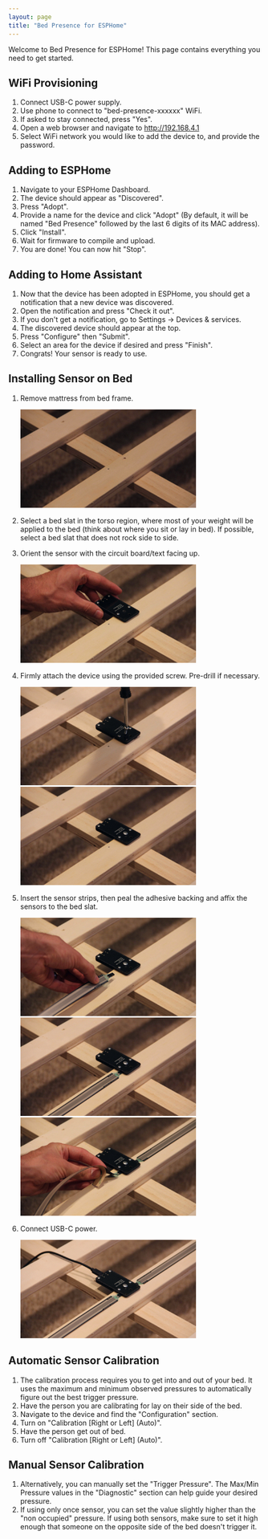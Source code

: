 ```yaml
---
layout: page
title: "Bed Presence for ESPHome"
---
```


Welcome to Bed Presence for ESPHome! This page contains everything you need to get started.

## WiFi Provisioning

1. Connect USB-C power supply.
2. Use phone to connect to "bed-presence-xxxxxx" WiFi.
3. If asked to stay connected, press "Yes".
4. Open a web browser and navigate to http://192.168.4.1
5. Select WiFi network you would like to add the device to, and provide the password.

## Adding to ESPHome

1. Navigate to your ESPHome Dashboard.
2. The device should appear as "Discovered".
3. Press "Adopt".
4. Provide a name for the device and click "Adopt" (By default, it will be named "Bed Presence" followed by the last 6 digits of its MAC address).
5. Click "Install".
6. Wait for firmware to compile and upload.
7. You are done! You can now hit "Stop".

## Adding to Home Assistant

1. Now that the device has been adopted in ESPHome, you should get a notification that a new device was discovered.
2. Open the notification and press "Check it out".
3. If you don't get a notification, go to Settings -> Devices & services.
4. The discovered device should appear at the top.
5. Press "Configure" then "Submit".
6. Select an area for the device if desired and press "Finish".
7. Congrats! Your sensor is ready to use.

## Installing Sensor on Bed

1. Remove mattress from bed frame.

    ![](/assets/images/bp-install-1.jpg)

2. Select a bed slat in the torso region, where most of your weight will be applied to the bed (think about where you sit or lay in bed). If possible, select a bed slat that does not rock side to side.

3. Orient the sensor with the circuit board/text facing up.

    ![](/assets/images/bp-install-2.jpg)

4. Firmly attach the device using the provided screw. Pre-drill if necessary.

    ![](/assets/images/bp-install-3.jpg)
    ![](/assets/images/bp-install-4.jpg)

5. Insert the sensor strips, then peal the adhesive backing and affix the sensors to the bed slat.

    ![](/assets/images/bp-install-5.jpg)
    ![](/assets/images/bp-install-6.jpg)
    ![](/assets/images/bp-install-7.jpg)

6. Connect USB-C power.

    ![](/assets/images/bp-install-8.jpg)

## Automatic Sensor Calibration

1. The calibration process requires you to get into and out of your bed. It uses the maximum and minimum observed pressures to automatically figure out the best trigger pressure.
2. Have the person you are calibrating for lay on their side of the bed.
3. Navigate to the device and find the "Configuration" section.
4. Turn on "Calibration \[Right or Left\] (Auto)".
5. Have the person get out of bed.
6. Turn off "Calibration \[Right or Left\] (Auto)".

## Manual Sensor Calibration
1. Alternatively, you can manually set the "Trigger Pressure". The Max/Min Pressure values in the "Diagnostic" section can help guide your desired pressure.
2. If using only once sensor, you can set the value slightly higher than the "non occupied" pressure. If using both sensors, make sure to set it high enough that someone on the opposite side of the bed doesn't trigger it.
